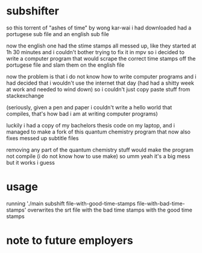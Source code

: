 # subshifter
so this torrent of "ashes of time" by wong kar-wai i had downloaded had a portugese sub file and an english sub file

now the english one had the stime stamps all messed up, like they started at 1h 30 minutes and i couldn't bother trying to fix it in mpv so i decided to write a computer program that would scrape the correct time stamps off the portugese file and slam them on the english file

now the problem is that i do not know how to write computer programs and i had decided that i wouldn't use the internet that day (had had a shitty week at work and needed to wind down) so i couldn't just copy paste stuff from stackexchange

(seriously, given a pen and paper i couldn't write a hello world that compiles, that's how bad i am at writing computer programs)

luckily i had a copy of my bachelors thesis code on my laptop, and i managed to make a fork of this quantum chemistry program that now also fixes messed up subtitle files

removing any part of the quantum chemistry stuff would make the program not compile (i do not know how to use make) so umm yeah it's a big mess but it works i guess
# usage
running
'./main subshift file-with-good-time-stamps file-with-bad-time-stamps'
overwrites the srt file with the bad time stamps with the good time stamps
# note to future employers

